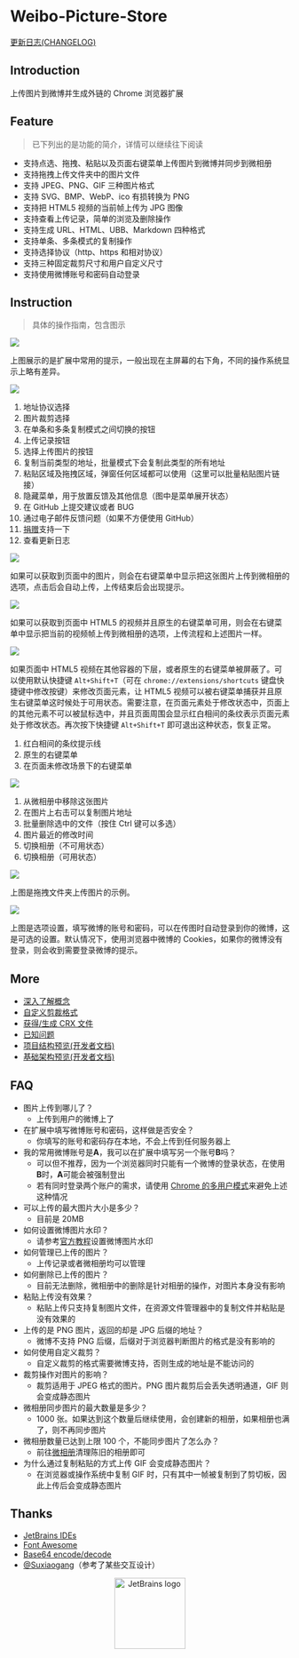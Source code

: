 # Weibo-Picture-Store

[更新日志(CHANGELOG)](changelog.md)

## Introduction

上传图片到微博并生成外链的 Chrome 浏览器扩展

## Feature

> 已下列出的是功能的简介，详情可以继续往下阅读

-   支持点选、拖拽、粘贴以及页面右键菜单上传图片到微博并同步到微相册
-   支持拖拽上传文件夹中的图片文件
-   支持 JPEG、PNG、GIF 三种图片格式
-   支持 SVG、BMP、WebP、ico 有损转换为 PNG
-   支持把 HTML5 视频的当前帧上传为 JPG 图像
-   支持查看上传记录，简单的浏览及删除操作
-   支持生成 URL、HTML、UBB、Markdown 四种格式
-   支持单条、多条模式的复制操作
-   支持选择协议（http、https 和相对协议）
-   支持三种固定裁剪尺寸和用户自定义尺寸
-   支持使用微博账号和密码自动登录

## Instruction

> 具体的操作指南，包含图示

![](http://wx1.sinaimg.cn/large/dcbd4a17gy1g25mlccl53j20aa02x0sm.jpg)

上图展示的是扩展中常用的提示，一般出现在主屏幕的右下角，不同的操作系统显示上略有差异。

![](screenshot/popup.png)

1. 地址协议选择
2. 图片裁剪选择
3. 在单条和多条复制模式之间切换的按钮
4. 上传记录按钮
5. 选择上传图片的按钮
6. 复制当前类型的地址，批量模式下会复制此类型的所有地址
7. 粘贴区域及拖拽区域，弹窗任何区域都可以使用（这里可以批量粘贴图片链接）
8. 隐藏菜单，用于放置反馈及其他信息（图中是菜单展开状态）
9. 在 GitHub 上提交建议或者 BUG
10. 通过电子邮件反馈问题（如果不方便使用 GitHub）
11. [捐赠](https://www.hub.moe/blackboard/donate.html)支持一下
12. 查看更新日志

![](screenshot/right-upload.jpg)

如果可以获取到页面中的图片，则会在右键菜单中显示把这张图片上传到微相册的选项，点击后会自动上传，上传结束后会出现提示。

![](screenshot/video-frame.jpg)

如果可以获取到页面中 HTML5 的视频并且原生的右键菜单可用，则会在右键菜单中显示把当前的视频帧上传到微相册的选项，上传流程和上述图片一样。

![](screenshot/video-frame-enhancement.jpg)

如果页面中 HTML5 视频在其他容器的下层，或者原生的右键菜单被屏蔽了。可以使用默认快捷键 `Alt+Shift+T`（可在 `chrome://extensions/shortcuts` 键盘快捷键中修改按键）来修改页面元素，让 HTML5 视频可以被右键菜单捕获并且原生右键菜单这时候处于可用状态。需要注意，在页面元素处于修改状态中，页面上的其他元素不可以被鼠标选中，并且页面周围会显示红白相间的条纹表示页面元素处于修改状态。再次按下快捷键 `Alt+Shift+T` 即可退出这种状态，恢复正常。

1. 红白相间的条纹提示线
2. 原生的右键菜单
3. 在页面未修改场景下的右键菜单

![](screenshot/history.png)

1. 从微相册中移除这张图片
2. 在图片上右击可以复制图片地址
3. 批量删除选中的文件（按住 Ctrl 键可以多选）
4. 图片最近的修改时间
5. 切换相册（不可用状态）
6. 切换相册（可用状态）

![](screenshot/directory.gif)

上图是拖拽文件夹上传图片的示例。

![](screenshot/options.jpg)

上图是选项设置，填写微博的账号和密码，可以在传图时自动登录到你的微博，这是可选的设置。默认情况下，使用浏览器中微博的 Cookies，如果你的微博没有登录，则会收到需要登录微博的提示。

## More

-   [深入了解概念](docs/conception.md)
-   [自定义剪裁格式](docs/custom-clipsize.md)
-   [获得/生成 CRX 文件](docs/get-crx-file.md)
-   [已知问题](docs/known-issues.md)
-   [项目结构预览(开发者文档)](docs/project-structure.md)
-   [基础架构预览(开发者文档)](docs/architecture.md)

## FAQ

-   图片上传到哪儿了？
    -   上传到用户的微博上了
-   在扩展中填写微博账号和密码，这样做是否安全？
    -   你填写的账号和密码存在本地，不会上传到任何服务器上
-   我的常用微博账号是**A**，我可以在扩展中填写另一个账号**B**吗？
    -   可以但不推荐，因为一个浏览器同时只能有一个微博的登录状态，在使用**B**时，**A**可能会被强制登出
    -   若有同时登录两个账户的需求，请使用 [Chrome 的多用户模式](https://support.google.com/chrome/answer/2364824?hl=zh-Hans)来避免上述这种情况
-   可以上传的最大图片大小是多少？
    -   目前是 20MB
-   如何设置微博图片水印？
    -   请参考[官方教程](https://weibo.com/ttarticle/p/show?id=2309404137032606682721)设置微博图片水印
-   如何管理已上传的图片？
    -   上传记录或者微相册均可以管理
-   如何删除已上传的图片？
    -   目前无法删除，微相册中的删除是针对相册的操作，对图片本身没有影响
-   粘贴上传没有效果？
    -   粘贴上传只支持复制图片文件，在资源文件管理器中的复制文件并粘贴是没有效果的
-   上传的是 PNG 图片，返回的却是 JPG 后缀的地址？
    -   微博不支持 PNG 后缀，后缀对于浏览器判断图片的格式是没有影响的
-   如何使用自定义裁剪？
    -   自定义裁剪的格式需要微博支持，否则生成的地址是不能访问的
-   裁剪操作对图片的影响？
    -   裁剪适用于 JPEG 格式的图片。PNG 图片裁剪后会丢失透明通道，GIF 则会变成静态图片
-   微相册同步图片的最大数量是多少？
    -   1000 张。如果达到这个数量后继续使用，会创建新的相册，如果相册也满了，则不再同步图片
-   微相册数量已达到上限 100 个，不能同步图片了怎么办？
    -   前往[微相册](http://photo.weibo.com)清理陈旧的相册即可
-   为什么通过复制粘贴的方式上传 GIF 会变成静态图片？
    -   在浏览器或操作系统中复制 GIF 时，只有其中一帧被复制到了剪切板，因此上传后会变成静态图片

## Thanks

-   [JetBrains IDEs](https://www.jetbrains.com/?from=Weibo-Picture-Store)
-   [Font Awesome](https://fontawesome.com/)
-   [Base64 encode/decode](https://github.com/beatgammit/base64-js)
-   [@Suxiaogang](https://github.com/Suxiaogang/WeiboPicBed/)（参考了某些交互设计）

<p align="center">
  <a href="https://www.jetbrains.com/?from=Weibo-Picture-Store" title="前往官网了解JetBrains出品的IDEs">
    <img src="scratches/jetbrains.svg" width="128" alt="JetBrains logo">
  </a>
</p>
